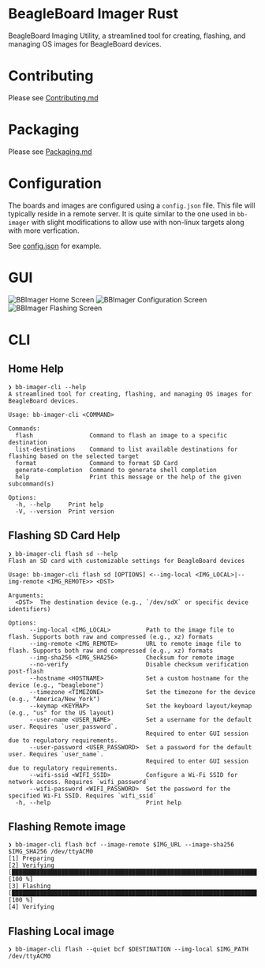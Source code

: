 # BeagleBoard Imager Rust

BeagleBoard Imaging Utility, a streamlined tool for creating, flashing, and managing OS images for BeagleBoard devices.

# Contributing

Please see [Contributing.md](CONTRIBUTING.md)

# Packaging

Please see [Packaging.md](PACKAGING.md)

# Configuration

The boards and images are configured using a `config.json` file. This file will typically reside in a remote server. It is quite similar to the one used in `bb-imager` with slight modifications to allow use with non-linux targets along with more verfication.

See [config.json](config.json) for example.

# GUI

![BBImager Home Screen](screenshots/home.png)
![BBImager Configuration Screen](screenshots/config.png)
![BBImager Flashing Screen](screenshots/flash.png)

# CLI

## Home Help

```shell
❯ bb-imager-cli --help
A streamlined tool for creating, flashing, and managing OS images for BeagleBoard devices.

Usage: bb-imager-cli <COMMAND>

Commands:
  flash                Command to flash an image to a specific destination
  list-destinations    Command to list available destinations for flashing based on the selected target
  format               Command to format SD Card
  generate-completion  Command to generate shell completion
  help                 Print this message or the help of the given subcommand(s)

Options:
  -h, --help     Print help
  -V, --version  Print version
```

## Flashing SD Card Help

```shell
❯ bb-imager-cli flash sd --help
Flash an SD card with customizable settings for BeagleBoard devices

Usage: bb-imager-cli flash sd [OPTIONS] <--img-local <IMG_LOCAL>|--img-remote <IMG_REMOTE>> <DST>

Arguments:
  <DST>  The destination device (e.g., `/dev/sdX` or specific device identifiers)

Options:
      --img-local <IMG_LOCAL>          Path to the image file to flash. Supports both raw and compressed (e.g., xz) formats
      --img-remote <IMG_REMOTE>        URL to remote image file to flash. Supports both raw and compressed (e.g., xz) formats
      --img-sha256 <IMG_SHA256>        Checksum for remote image
      --no-verify                      Disable checksum verification post-flash
      --hostname <HOSTNAME>            Set a custom hostname for the device (e.g., "beaglebone")
      --timezone <TIMEZONE>            Set the timezone for the device (e.g., "America/New_York")
      --keymap <KEYMAP>                Set the keyboard layout/keymap (e.g., "us" for the US layout)
      --user-name <USER_NAME>          Set a username for the default user. Requires `user_password`.
                                       Required to enter GUI session due to regulatory requirements.
      --user-password <USER_PASSWORD>  Set a password for the default user. Requires `user_name`.
                                       Required to enter GUI session due to regulatory requirements.
      --wifi-ssid <WIFI_SSID>          Configure a Wi-Fi SSID for network access. Requires `wifi_password`
      --wifi-password <WIFI_PASSWORD>  Set the password for the specified Wi-Fi SSID. Requires `wifi_ssid`
  -h, --help                           Print help
```

## Flashing Remote image

```shell
❯ bb-imager-cli flash bcf --image-remote $IMG_URL --image-sha256 $IMG_SHA256 /dev/ttyACM0
[1] Preparing
[2] Verifying    [█████████████████████████████████████████████████████████████████████████████████████████████████████████████] [100 %]
[3] Flashing     [█████████████████████████████████████████████████████████████████████████████████████████████████████████████] [100 %]
[4] Verifying
```

## Flashing Local image

```shell
❯ bb-imager-cli flash --quiet bcf $DESTINATION --img-local $IMG_PATH /dev/ttyACM0
```
